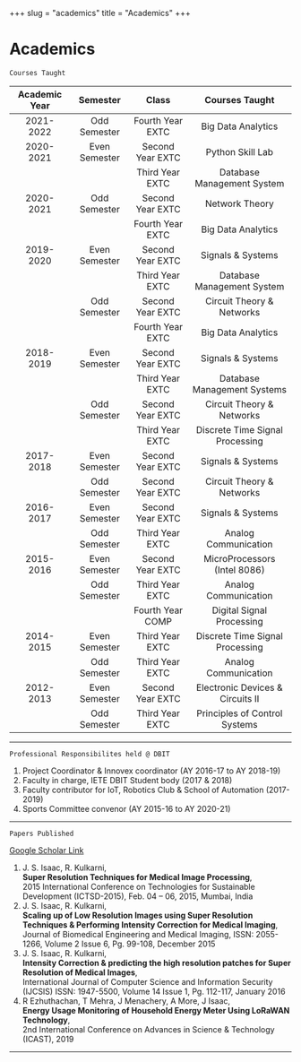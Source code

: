 +++ 
slug = "academics"
title = "Academics"
+++

# Academics

```
Courses Taught
```

| Academic Year |   Semester    |      Class       |          Courses Taught          |
| :-----------: | :-----------: | :--------------: | :------------------------------: |
|   2021-2022   | Odd Semester  | Fourth Year EXTC |        Big Data Analytics        |
|   2020-2021   | Even Semester | Second Year EXTC |         Python Skill Lab         |
|               |               | Third Year EXTC  |    Database Management System    |
|   2020-2021   | Odd Semester  | Second Year EXTC |          Network Theory          |
|               |               | Fourth Year EXTC |        Big Data Analytics        |
|   2019-2020   | Even Semester | Second Year EXTC |        Signals & Systems         |
|               |               | Third Year EXTC  |    Database Management System    |
|               | Odd Semester  | Second Year EXTC |    Circuit Theory & Networks     |
|               |               | Fourth Year EXTC |        Big Data Analytics        |
|   2018-2019   | Even Semester | Second Year EXTC |        Signals & Systems         |
|               |               | Third Year EXTC  |   Database Management Systems    |
|               | Odd Semester  | Second Year EXTC |    Circuit Theory & Networks     |
|               |               | Third Year EXTC  | Discrete Time Signal Processing  |
|   2017-2018   | Even Semester | Second Year EXTC |        Signals & Systems         |
|               | Odd Semester  | Second Year EXTC |    Circuit Theory & Networks     |
|   2016-2017   | Even Semester | Second Year EXTC |        Signals & Systems         |
|               | Odd Semester  | Third Year EXTC  |       Analog Communication       |
|   2015-2016   | Even Semester | Second Year EXTC |   MicroProcessors (Intel 8086)   |
|               | Odd Semester  | Third Year EXTC  |       Analog Communication       |
|               |               | Fourth Year COMP |    Digital Signal Processing     |
|   2014-2015   | Even Semester | Third Year EXTC  | Discrete Time Signal Processing  |
|               | Odd Semester  | Third Year EXTC  |       Analog Communication       |
|   2012-2013   | Even Semester | Second Year EXTC | Electronic Devices & Circuits II |
|               | Odd Semester  | Third Year EXTC  |  Principles of Control Systems   |

---

```
Professional Responsibilites held @ DBIT
```

1. Project Coordinator & Innovex coordinator (AY 2016-17 to AY 2018-19)
2. Faculty in charge, IETE DBIT Student body (2017 & 2018)
3. Faculty contributor for IoT, Robotics Club & School of Automation (2017-2019)
4. Sports Committee convenor (AY 2015-16 to AY 2020-21)

---

```
Papers Published
```

[Google Scholar Link](https://scholar.google.com/citations?user=2EQfsnsAAAAJ)

1. J. S. Isaac, R. Kulkarni,  
   **Super Resolution Techniques for Medical Image Processing**,  
   2015 International Conference on Technologies for Sustainable Development (ICTSD-2015), Feb. 04 – 06, 2015, Mumbai,
   India
2. J. S. Isaac, R. Kulkarni,  
   **Scaling up of Low Resolution Images using Super Resolution Techniques & Performing Intensity Correction for Medical Imaging**,  
   Journal of Biomedical Engineering and Medical Imaging, ISSN: 2055-1266, Volume 2 Issue 6, Pg. 99-108, December
   2015
3. J. S. Isaac, R. Kulkarni,  
   **Intensity Correction & predicting the high resolution patches for Super Resolution of Medical Images**,  
   International Journal of Computer Science and Information Security (IJCSIS) ISSN: 1947-5500, Volume 14 Issue 1, Pg. 112-117, January 2016
4. R Ezhuthachan, T Mehra, J Menachery, A More, J Isaac,  
   **Energy Usage Monitoring of Household Energy Meter Using LoRaWAN Technology**,  
   2nd International Conference on Advances in Science & Technology (ICAST), 2019

---
